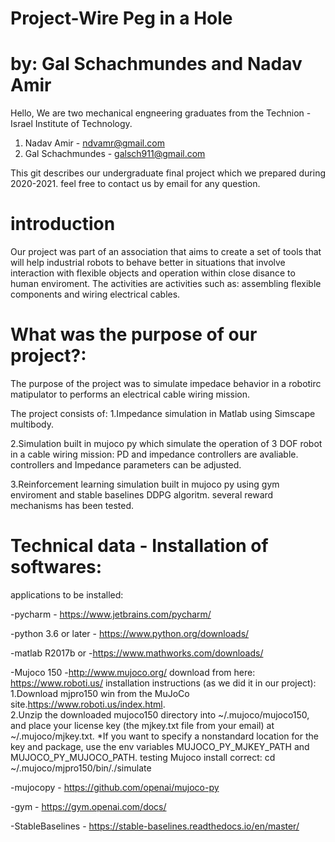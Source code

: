 # Project-Wire Peg in a Hole 
# by: Gal Schachmundes and Nadav Amir

Hello,
We are two mechanical engneering graduates from the Technion - Israel Institute of Technology.
1. Nadav Amir - ndvamr@gmail.com
2. Gal Schachmundes - galsch911@gmail.com 

This git describes our undergraduate final project which we prepared during 2020-2021. 
feel free to contact us by email for any question.

# introduction
Our project was part of an association that aims to create a set of tools that will help industrial robots to behave better in situations that involve interaction with flexible objects and operation within close disance to human enviroment.
The activities are activities such as: assembling flexible components and wiring electrical cables.

# What was the purpose of our project?:
The purpose of the project was to simulate impedace behavior in a robotirc matipulator to performs an electrical cable wiring mission.

The project consists of:
1.Impedance simulation in Matlab using Simscape multibody.

2.Simulation built in mujoco py which simulate the operation of 3 DOF robot in a cable wiring mission: PD and impedance controllers are avaliable. controllers and Impedance parameters can be adjusted.

3.Reinforcement learning simulation built in mujoco py using gym enviroment and stable baselines DDPG algoritm. several reward mechanisms has been tested.  


# Technical data - Installation of softwares:

applications to be installed:

-pycharm - https://www.jetbrains.com/pycharm/

-python 3.6 or later - https://www.python.org/downloads/

-matlab R2017b or  -https://www.mathworks.com/downloads/

-Mujoco 150 -http://www.mujoco.org/
    download from here: https://www.roboti.us/
    installation instructions (as we did it in our project):   
    1.Download mjpro150 win from the MuJoCo site.https://www.roboti.us/index.html.   
    2.Unzip the downloaded mujoco150 directory into ~/.mujoco/mujoco150, and place your license key (the mjkey.txt file         from your email) at ~/.mujoco/mjkey.txt.
        *If you want to specify a nonstandard location for the key and package, use the env variables MUJOCO_PY_MJKEY_PATH          and MUJOCO_PY_MUJOCO_PATH.
         testing Mujoco install correct: cd ~/.mujoco/mjpro150/bin/./simulate
        
 -mujocopy - https://github.com/openai/mujoco-py

-gym - https://gym.openai.com/docs/

-StableBaselines - https://stable-baselines.readthedocs.io/en/master/
